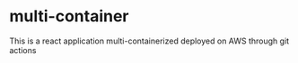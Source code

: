 # multi-container
This is a react application multi-containerized deployed on AWS through git actions
